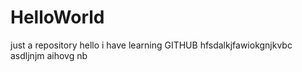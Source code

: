 # HelloWorld
just a repository
hello i have learning GITHUB 
hfsdalkjfawiokgnjkvbc
asdljnjm 
aihovg nb
